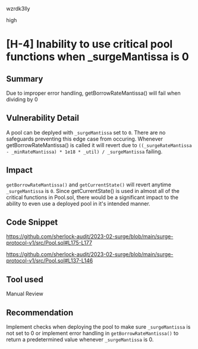 wzrdk3lly

high

# [H-4] Inability to use critical pool functions when _surgeMantissa is 0

## Summary

Due to improper error handling, getBorrowRateMantissa() will fail when dividing by 0

## Vulnerability Detail

A pool can be deplyed with `_surgeMantissa` set to `0`. There are no safeguards preventing this edge case from occuring. Whenever getBorrowRateMantissa() is called it will revert due to `((_surgeRateMantissa - _minRateMantissa) * 1e18 * _util) / _surgeMantissa` failing.

## Impact

`getBorrowRateMantissa()` and `getCurrentState()` will revert anytime `_surgeMantissa` is `0`. Since getCurrentState() is used in almost all of the critical functions in Pool.sol, there would be a significant impact to the ability to even use a deployed pool in it's intended manner.

## Code Snippet

https://github.com/sherlock-audit/2023-02-surge/blob/main/surge-protocol-v1/src/Pool.sol#L175-L177

https://github.com/sherlock-audit/2023-02-surge/blob/main/surge-protocol-v1/src/Pool.sol#L137-L146

## Tool used

Manual Review

## Recommendation

Implement checks when deploying the pool to make sure `_surgeMantissa` is not set to 0 or implement error handling in `getBorrowRateMantissa()` to return a predetermined value whenever `_surgeMantissa` is 0.
